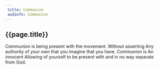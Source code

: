 ```yaml
---
 title: Communion
 audiofn: Communion
---
```


## {{page.title}}

Communion is being present with the movement. Without asserting Any
authority of your own that you imagine that you have. Communion is An
innocent Allowing of yourself to be present with and in no way separate
from God.

